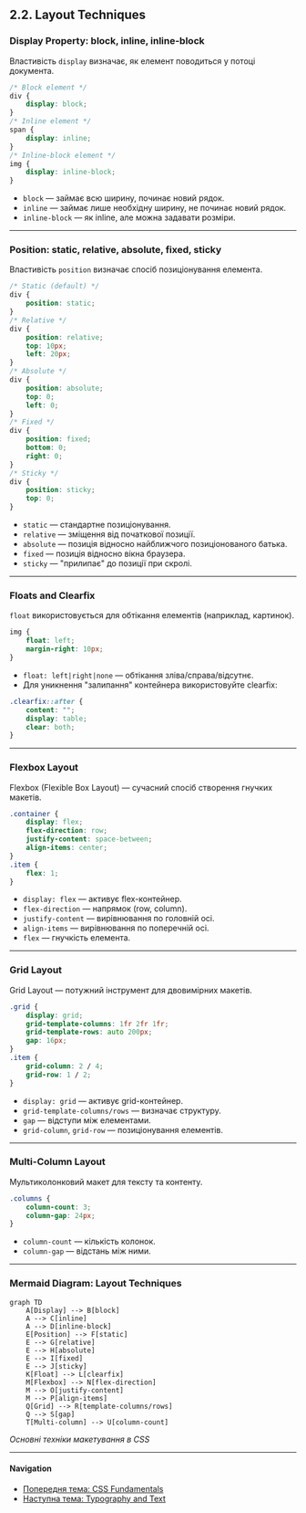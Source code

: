 ## 2.2. Layout Techniques

### Display Property: block, inline, inline-block

Властивість `display` визначає, як елемент поводиться у потоці документа.

```css
/* Block element */
div {
    display: block;
}
/* Inline element */
span {
    display: inline;
}
/* Inline-block element */
img {
    display: inline-block;
}
```

-   `block` — займає всю ширину, починає новий рядок.
-   `inline` — займає лише необхідну ширину, не починає новий рядок.
-   `inline-block` — як inline, але можна задавати розміри.

---

### Position: static, relative, absolute, fixed, sticky

Властивість `position` визначає спосіб позиціонування елемента.

```css
/* Static (default) */
div {
    position: static;
}
/* Relative */
div {
    position: relative;
    top: 10px;
    left: 20px;
}
/* Absolute */
div {
    position: absolute;
    top: 0;
    left: 0;
}
/* Fixed */
div {
    position: fixed;
    bottom: 0;
    right: 0;
}
/* Sticky */
div {
    position: sticky;
    top: 0;
}
```

-   `static` — стандартне позиціонування.
-   `relative` — зміщення від початкової позиції.
-   `absolute` — позиція відносно найближчого позиціонованого батька.
-   `fixed` — позиція відносно вікна браузера.
-   `sticky` — "прилипає" до позиції при скролі.

---

### Floats and Clearfix

`float` використовується для обтікання елементів (наприклад, картинок).

```css
img {
    float: left;
    margin-right: 10px;
}
```

-   `float: left|right|none` — обтікання зліва/справа/відсутнє.
-   Для уникнення "залипання" контейнера використовуйте clearfix:

```css
.clearfix::after {
    content: "";
    display: table;
    clear: both;
}
```

---

### Flexbox Layout

Flexbox (Flexible Box Layout) — сучасний спосіб створення гнучких макетів.

```css
.container {
    display: flex;
    flex-direction: row;
    justify-content: space-between;
    align-items: center;
}
.item {
    flex: 1;
}
```

-   `display: flex` — активує flex-контейнер.
-   `flex-direction` — напрямок (row, column).
-   `justify-content` — вирівнювання по головній осі.
-   `align-items` — вирівнювання по поперечній осі.
-   `flex` — гнучкість елемента.

---

### Grid Layout

Grid Layout — потужний інструмент для двовимірних макетів.

```css
.grid {
    display: grid;
    grid-template-columns: 1fr 2fr 1fr;
    grid-template-rows: auto 200px;
    gap: 16px;
}
.item {
    grid-column: 2 / 4;
    grid-row: 1 / 2;
}
```

-   `display: grid` — активує grid-контейнер.
-   `grid-template-columns/rows` — визначає структуру.
-   `gap` — відступи між елементами.
-   `grid-column`, `grid-row` — позиціонування елементів.

---

### Multi-Column Layout

Мультиколонковий макет для тексту та контенту.

```css
.columns {
    column-count: 3;
    column-gap: 24px;
}
```

-   `column-count` — кількість колонок.
-   `column-gap` — відстань між ними.

---

### Mermaid Diagram: Layout Techniques

```mermaid
graph TD
    A[Display] --> B[block]
    A --> C[inline]
    A --> D[inline-block]
    E[Position] --> F[static]
    E --> G[relative]
    E --> H[absolute]
    E --> I[fixed]
    E --> J[sticky]
    K[Float] --> L[clearfix]
    M[Flexbox] --> N[flex-direction]
    M --> O[justify-content]
    M --> P[align-items]
    Q[Grid] --> R[template-columns/rows]
    Q --> S[gap]
    T[Multi-column] --> U[column-count]
```

_Основні техніки макетування в CSS_

---

#### Navigation

-   [Попередня тема: CSS Fundamentals](2.1-css-fundamentals.md)
-   [Наступна тема: Typography and Text](2.3-typography-and-text.md)
